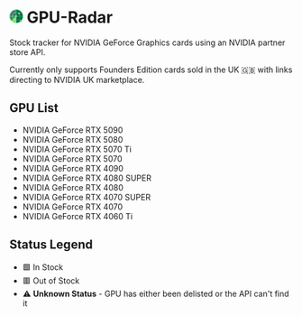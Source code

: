 # <img src="https://raw.githubusercontent.com/l-zariqi/fe-radar/main/images/favicon.svg" alt="fe-radar-icon" width="24" height="24"> GPU-Radar

Stock tracker for NVIDIA GeForce Graphics cards using an NVIDIA partner store API.

Currently only supports Founders Edition cards sold in the UK 🇬🇧 with links directing to NVIDIA UK marketplace.

## GPU List

- NVIDIA GeForce RTX 5090
- NVIDIA GeForce RTX 5080
- NVIDIA GeForce RTX 5070 Ti
- NVIDIA GeForce RTX 5070
- NVIDIA GeForce RTX 4090
- NVIDIA GeForce RTX 4080 SUPER
- NVIDIA GeForce RTX 4080
- NVIDIA GeForce RTX 4070 SUPER
- NVIDIA GeForce RTX 4070	
- NVIDIA GeForce RTX 4060 Ti

## Status Legend

- 🟩 In Stock
- 🟥 Out of Stock
- ⚠️ **Unknown Status** - GPU has either been delisted or the API can't find it